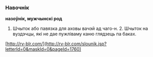 ### Навочнік
**назоўнік, мужчынскі род**

1. Шчыток або павязка для аховы вачэй ад чаго-н. 2. Шчыток на вуздэчцы, які не дае пужліваму каню глядзець па баках.

<a rel="author">[http://rv-blr.com/](http://rv-blr.com/slounik.jsp?letterId=0&maskId=0&pageId=1760)</a>
